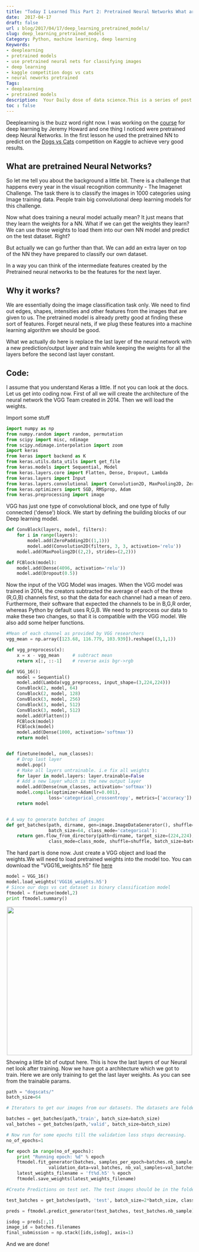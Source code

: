 ```yaml
---
title: "Today I Learned This Part 2: Pretrained Neural Networks What are they?"
date:  2017-04-17
draft: false
url : blog/2017/04/17/deep_learning_pretrained_models/
slug: deep_learning_pretrained_models
Category: Python, machine learning, deep learning
Keywords: 
- deeplearning
- pretrained models
- use pretrained neural nets for classifying images
- deep learning
- kaggle competition dogs vs cats
- neural neworks pretrained
Tags: 
- deeplearning
- pretrained models
description:  Your Daily dose of data science.This is a series of post in which I write about the things I learn almost everyday. This post particularly provides a way to use pretrained neural nets for classifying images.
toc : false
---
```


Deeplearning is the buzz word right now. I was working on the [course](http://www.fast.ai/) for deep learning by Jeremy Howard and one thing I noticed were pretrained deep Neural Networks. In the first lesson he used the pretrained NN to predict on the [Dogs vs Cats](https://www.kaggle.com/c/dogs-vs-cats) competition on Kaggle to achieve very good results.

## What are pretrained Neural Networks?

So let me tell you about the background a little bit. There is a challenge that happens every year in the visual recognition community - The Imagenet Challenge. The task there is to classify the images in 1000 categories using Image training data. People train big convolutional deep learning models for this challenge.

Now what does training a neural model actually mean? It just means that they learn the weights for a NN. What if we can get the weights they learn? We can use those weights to load them into our own NN model and predict on the test dataset. Right?

But actually we can go further than that. We can add an extra layer on top of the NN they have prepared to classify our own dataset.

In a way you can think of the intermediate features created by the Pretrained neural networks to be the features for the next layer.

## Why it works?

We are essentially doing the image classification task only. We need to find out edges, shapes, intensities and other features from the images that are given to us. The pretrained model is already pretty good at finding these sort of features. Forget neural nets, if we plug these features into a machine learning algorithm we should be good.

What we actually do here is replace the last layer of the neural network with a new prediction/output layer and train while keeping the weights for all the layers before the second last layer constant.

## Code:

I assume that you understand Keras a little. If not you can look at the docs.
Let us get into coding now. First of all we will create the architecture of the neural network the VGG Team created in 2014. Then we will load the weights.

Import some stuff

```py
import numpy as np
from numpy.random import random, permutation
from scipy import misc, ndimage
from scipy.ndimage.interpolation import zoom
import keras
from keras import backend as K
from keras.utils.data_utils import get_file
from keras.models import Sequential, Model
from keras.layers.core import Flatten, Dense, Dropout, Lambda
from keras.layers import Input
from keras.layers.convolutional import Convolution2D, MaxPooling2D, ZeroPadding2D
from keras.optimizers import SGD, RMSprop, Adam
from keras.preprocessing import image
```

VGG has just one type of convolutional block, and one type of fully connected ('dense') block. We start by defining the building blocks of our Deep learning model.

```py
def ConvBlock(layers, model, filters):
    for i in range(layers):
        model.add(ZeroPadding2D((1,1)))
        model.add(Convolution2D(filters, 3, 3, activation='relu'))
    model.add(MaxPooling2D((2,2), strides=(2,2)))

def FCBlock(model):
    model.add(Dense(4096, activation='relu'))
    model.add(Dropout(0.5))
```

<script src="//z-na.amazon-adsystem.com/widgets/onejs?MarketPlace=US&adInstanceId=c4ca54df-6d53-4362-92c0-13cb9977639e"></script>

Now the input of the VGG Model was images. When the VGG model was trained in 2014, the creators subtracted the average of each of the three (R,G,B) channels first, so that the data for each channel had a mean of zero. Furthermore, their software that expected the channels to be in B,G,R order, whereas Python by default uses R,G,B. We need to preprocess our data to make these two changes, so that it is compatible with the VGG model. We also add some helper functions.

```py
#Mean of each channel as provided by VGG researchers
vgg_mean = np.array([123.68, 116.779, 103.939]).reshape((3,1,1))

def vgg_preprocess(x):
    x = x - vgg_mean     # subtract mean
    return x[:, ::-1]    # reverse axis bgr->rgb

def VGG_16():
    model = Sequential()
    model.add(Lambda(vgg_preprocess, input_shape=(3,224,224)))
    ConvBlock(2, model, 64)
    ConvBlock(2, model, 128)
    ConvBlock(3, model, 256)
    ConvBlock(3, model, 512)
    ConvBlock(3, model, 512)
    model.add(Flatten())
    FCBlock(model)
    FCBlock(model)
    model.add(Dense(1000, activation='softmax'))
    return model


def finetune(model, num_classes):
    # Drop last layer
    model.pop()
    # Make all layers untrainable. i.e fix all weights
    for layer in model.layers: layer.trainable=False
    # Add a new layer which is the new output layer
    model.add(Dense(num_classes, activation='softmax'))
    model.compile(optimizer=Adam(lr=0.001),
                loss='categorical_crossentropy', metrics=['accuracy'])
    return model


# A way to generate batches of images
def get_batches(path, dirname, gen=image.ImageDataGenerator(), shuffle=True,
                batch_size=64, class_mode='categorical'):
    return gen.flow_from_directory(path+dirname, target_size=(224,224),
                class_mode=class_mode, shuffle=shuffle, batch_size=batch_size)
```

The hard part is done now. Just create a VGG object and load the weights.We will need to load pretrained weights into the model too. You can download the "VGG16_weights.h5" file [here](https://drive.google.com/file/d/0Bz7KyqmuGsilT0J5dmRCM0ROVHc/view)


```py
model = VGG_16()
model.load_weights('VGG16_weights.h5')
# Since our dogs vs cat dataset is binary classification model
ftmodel = finetune(model,2)
print ftmodel.summary()
```

<div style="margin-top: 9px; margin-bottom: 10px;">
<center><img src="/images/keras_net.png"  height="400" width="500" ></center>
</div>
Showing a little bit of output here. This is how the last layers of our Neural net look after training. Now we have got a architecture which we got to train. Here we are only training to get the last layer weights. As you can see from the trainable params.

```py
path = "dogscats/"
batch_size=64

# Iterators to get our images from our datasets. The datasets are folders named train and valid. Both folder contain two directories 'dogs' and 'cats'. In each directory the corresponding images are kept.

batches = get_batches(path,'train', batch_size=batch_size)
val_batches = get_batches(path,'valid', batch_size=batch_size)

# Now run for some epochs till the validation loss stops decreasing.
no_of_epochs=1

for epoch in range(no_of_epochs):
    print "Running epoch: %d" % epoch
    ftmodel.fit_generator(batches, samples_per_epoch=batches.nb_sample, nb_epoch=1,
                validation_data=val_batches, nb_val_samples=val_batches.nb_sample)
    latest_weights_filename = 'ft%d.h5' % epoch
    ftmodel.save_weights(latest_weights_filename)

#Create Predictions on test set. The test images should be in the folder dogscats/test/test_images/ , which is a single directory containing all images.

test_batches = get_batches(path, 'test', batch_size=2*batch_size, class_mode=None)

preds = ftmodel.predict_generator(test_batches, test_batches.nb_sample)

isdog = preds[:,1]
image_id = batches.filenames
final_submission = np.stack([ids,isdog], axis=1)
```

And we are done!
